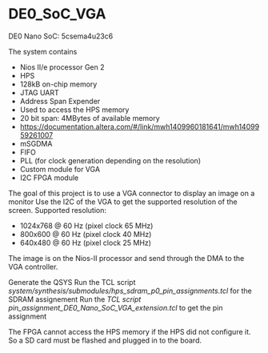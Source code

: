 # DE0_SoC_VGA

DE0 Nano SoC: 5csema4u23c6

The system contains
* Nios II/e processor Gen 2
* HPS
* 128kB on-chip memory
* JTAG UART
* Address Span Expender
 * Used to access the HPS memory
 * 20 bit span: 4MBytes of available memory
 * https://documentation.altera.com/#/link/mwh1409960181641/mwh1409959261007
* mSGDMA
* FIFO
* PLL (for clock generation depending on the resolution)
* Custom module for VGA
* I2C FPGA module

The goal of this project is to use a VGA connector to display an image on a monitor
Use the I2C of the VGA to get the supported resolution of the screen.
Supported resolution:
* 1024x768 @ 60 Hz (pixel clock 65 MHz)
* 800x600  @ 60 Hz (pixel clock 40 MHz)
* 640x480  @ 60 Hz (pixel clock 25 MHz)

The image is on the Nios-II processor and send through the DMA to the VGA controller.


Generate the QSYS
Run the TCL script _system/synthesis/submodules/hps\_sdram\_p0\_pin\_assignments.tcl_ for the SDRAM assignement
Run the _TCL script pin\_assignment\_DE0\_Nano\_SoC\_VGA_extension.tcl_ to get the pin assignment

The FPGA cannot access the HPS memory if the HPS did not configure it. So a SD card must be flashed and plugged in to the board.


